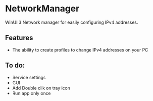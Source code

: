 # NetworkManager
WinUI 3 Network manager for easily configuring IPv4 addresses.

## Features
- The ability to create profiles to change IPv4 addresses on your PC






## To do:

- Service settings
- GUI
- Add Double clik on tray icon
- Run app only once
